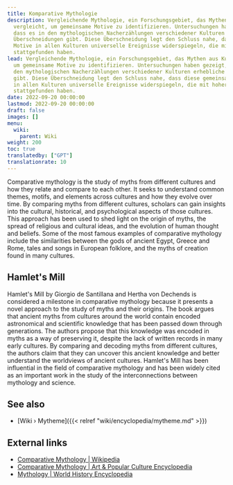 ```yaml
---
title: Komparative Mythologie
description: Vergleichende Mythologie, ein Forschungsgebiet, das Mythen aus Kulturen
  vergleicht, um gemeinsame Motive zu identifizieren. Untersuchungen haben gezeigt,
  dass es in den mythologischen Nacherzählungen verschiedener Kulturen erhebliche
  Überschneidungen gibt. Diese Überschneidung legt den Schluss nahe, dass diese gemeinsamen
  Motive in allen Kulturen universelle Ereignisse widerspiegeln, die mit hoher Wahrscheinlichkeit
  stattgefunden haben.
lead: Vergleichende Mythologie, ein Forschungsgebiet, das Mythen aus Kulturen vergleicht,
  um gemeinsame Motive zu identifizieren. Untersuchungen haben gezeigt, dass es in
  den mythologischen Nacherzählungen verschiedener Kulturen erhebliche Überschneidungen
  gibt. Diese Überschneidung legt den Schluss nahe, dass diese gemeinsamen Motive
  in allen Kulturen universelle Ereignisse widerspiegeln, die mit hoher Wahrscheinlichkeit
  stattgefunden haben.
date: 2022-09-20 00:00:00
lastmod: 2022-09-20 00:00:00
draft: false
images: []
menu:
  wiki:
    parent: Wiki
weight: 200
toc: true
translatedby: ["GPT"]
translationrate: 10
---
```


Comparative mythology is the study of myths from different cultures and how they relate and compare to each other. It seeks to understand common themes, motifs, and elements across cultures and how they evolve over time. By comparing myths from different cultures, scholars can gain insights into the cultural, historical, and psychological aspects of those cultures. This approach has been used to shed light on the origin of myths, the spread of religious and cultural ideas, and the evolution of human thought and beliefs. Some of the most famous examples of comparative mythology include the similarities between the gods of ancient Egypt, Greece and Rome, tales and songs in European folklore, and the myths of creation found in many cultures.

## Hamlet's Mill

Hamlet's Mill by Giorgio de Santillana and Hertha von Dechends is considered a milestone in comparative mythology because it presents a novel approach to the study of myths and their origins. The book argues that ancient myths from cultures around the world contain encoded astronomical and scientific knowledge that has been passed down through generations. The authors propose that this knowledge was encoded in myths as a way of preserving it, despite the lack of written records in many early cultures. By comparing and decoding myths from different cultures, the authors claim that they can uncover this ancient knowledge and better understand the worldviews of ancient cultures. Hamlet's Mill has been influential in the field of comparative mythology and has been widely cited as an important work in the study of the interconnections between mythology and science.

## See also

- [Wiki › Mytheme]({{< relref "wiki/encyclopedia/mytheme.md" >}})

## External links

- [Comparative Mythology | Wikipedia](https://en.wikipedia.org/wiki/Comparative_mythology)
- [Comparative Mythology | Art & Popular Culture Encyclopedia](http://www.artandpopularculture.com/Comparative_mythology)
- [Mythology | World History Encyclopedia](https://www.worldhistory.org/mythology/)
